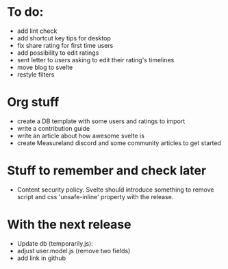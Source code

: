 # To do:

- add lint check
- add shortcut key tips for desktop
- fix share rating for first time users
- add possibility to edit ratings
- sent letter to users asking to edit their rating's timelines
- move blog to svelte
- restyle filters

# Org stuff

- create a DB template with some users and ratings to import
- write a contribution guide
- write an article about how awesome svelte is
- create Measureland discord and some community articles to get started

# Stuff to remember and check later

- Content security policy. Svelte should introduce something to remove script and css 'unsafe-inline' property with the release.

# With the next release

- Update db (temporarily.js):
- adjust user.model.js (remove two fields)
- add link in github
